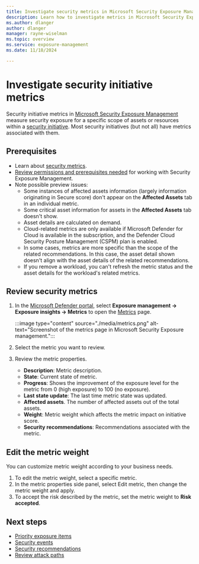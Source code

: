 ```yaml
---
title: Investigate security metrics in Microsoft Security Exposure Management
description: Learn how to investigate metrics in Microsoft Security Exposure Management.
ms.author: dlanger
author: dlanger
manager: rayne-wiselman
ms.topic: overview
ms.service: exposure-management
ms.date: 11/18/2024

---
```


# Investigate security initiative metrics

Security initiative metrics in [Microsoft Security Exposure Management](microsoft-security-exposure-management.md) measure security exposure for a specific scope of assets or resources within a [security initiative](exposure-insights-overview.md). Most security initiatives (but not all) have metrics associated with them.

## Prerequisites

- Learn about [security metrics](exposure-insights-overview.md#working-with-metrics).
- [Review permissions and prerequisites needed](prerequisites.md) for working with Security Exposure Management.
- Note possible preview issues:
  - Some instances of affected assets information (largely information originating in Secure score) don't appear on the **Affected Assets** tab in an individual metric.
  - Some critical asset information for assets in the **Affected Assets** tab doesn't show.
  - Asset details are calculated on demand.
  - Cloud-related metrics are only available if Microsoft Defender for Cloud is available in the subscription, and the Defender Cloud Security Posture Management (CSPM) plan is enabled.
  - In some cases, metrics are more specific than the scope of the related recommendations. In this case, the asset detail shown doesn't align with the asset details of the related recommendations.
  - If you remove a workload, you can't refresh the metric status and the asset details for the workload's related metrics.

## Review security metrics

1. In the [Microsoft Defender portal](https://security.microsoft.com), select **Exposure management -> Exposure insights -> Metrics** to open the [Metrics](https://security.microsoft.com/exposure-metrics) page.

    :::image type="content" source="./media/metrics.png" alt-text="Screenshot of the metrics page in Microsoft Security Exposure management.":::

1. Select the metric you want to review.
1. Review the metric properties.

    - **Description**: Metric description.
    - **State**: Current state of metric.
    - **Progress**: Shows the improvement of the exposure level for the metric from 0 (high exposure) to 100 (no exposure).
    - **Last state update**: The last time metric state was updated.
    - **Affected assets**. The number of affected assets out of the total assets.
    - **Weight**: Metric weight which affects the metric impact on initiative score.
    - **Security recommendations**: Recommendations associated with the metric.

## Edit the metric weight

You can customize metric weight according to your business needs.

1. To edit the metric weight, select a specific metric.
1. In the metric properties side panel, select Edit metric, then change the metric weight and apply.
1. To accept the risk described by the metric, set the metric weight to **Risk accepted**.

## Next steps

- [Priority exposure items](exposure-insights-overview.md)
- [Security events](security-events.md)
- [Security recommendations](security-recommendations.md)
- [Review attack paths](work-attack-paths-overview.md)
